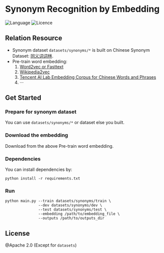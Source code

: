 # Synonym Recognition by Embedding

![Language](https://img.shields.io/github/languages/top/hanzo89757/Synonym-Recognition-by-Finetune-Embedding.svg?style=flat)
![Licence](https://img.shields.io/github/license/hanzo89757/Synonym-Recognition-by-Finetune-Embedding.svg?style=flat)

## Relation Resource

 - Synonym dataset `datasets/synonyms/*` is built on Chinese Synonym Dataset: [同义词词林](https://www.ltp-cloud.com/download#down_cilin).
 - Pre-train word embedding: 
    1. [Word2vec or Fasttext](https://github.com/Kyubyong/wordvectors)
    2. [Wikipedia2vec](https://wikipedia2vec.github.io/wikipedia2vec/pretrained)
    3. [Tencent AI Lab Embedding Corpus for Chinese Words and Phrases](https://ai.tencent.com/ailab/nlp/embedding.html)
    4. ···
    
## Get Started

### Prepare for synonym dataset

You can use `datasets/synonyms/*` or dataset else you built.

### Download the embedding

Download from the above Pre-train word embedding.

### Dependencies

You can install dependencies by:

```shell
python install -r requirements.txt
```

### Run

```shell 
python main.py --train datasets/synonyms/train \
               --dev datasets/synonyms/dev \
               --test datasets/synonyms/test \
               --embedding /path/to/embedding_file \
               --outputs /path/to/outputs_dir
```

## License
@Apache 2.0 (Except for `datasets`)
